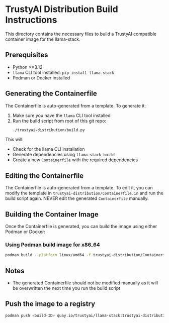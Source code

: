 # TrustyAI Distribution Build Instructions

This directory contains the necessary files to build a TrustyAI compatible container image for the llama-stack.

## Prerequisites

- Python >=3.12
- `llama` CLI tool installed: `pip install llama-stack`
- Podman or Docker installed

## Generating the Containerfile

The Containerfile is auto-generated from a template. To generate it:

1. Make sure you have the `llama` CLI tool installed
2. Run the build script from root of this git repo:
   ```bash
   ./trustyai-distribution/build.py
   ```

This will:
- Check for the llama CLI installation
- Generate dependencies using `llama stack build`
- Create a new `Containerfile` with the required dependencies

## Editing the Containerfile

The Containerfile is auto-generated from a template. To edit it, you can modify the template in `trustyai-distribution/Containerfile.in` and run the build script again.
NEVER edit the generated `Containerfile` manually.

## Building the Container Image

Once the Containerfile is generated, you can build the image using either Podman or Docker:

### Using Podman build image for x86_64
```bash
podman build --platform linux/amd64 -f trustyai-distribution/Containerfile -t trustyai .
```

## Notes

- The generated Containerfile should not be modified manually as it will be overwritten the next time you run the build script

## Push the image to a registry

```bash
podman push <build-ID> quay.io/trustyai/llama-stack:trustyai-distribution
```
